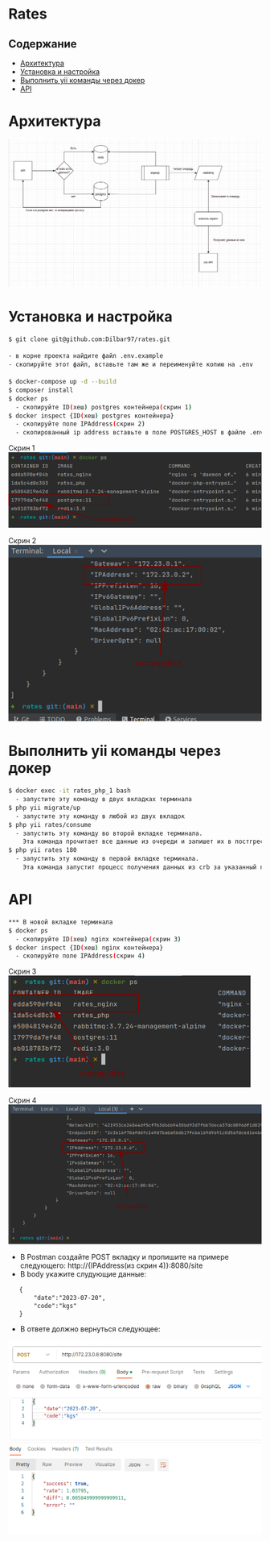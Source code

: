 # Rates

## Содержание
* [Архитектура](#архитектура)
* [Установка и настройка](#установка-и-настройка)
* [Выполнить yii команды через докер](#выполнить-yii-команды-через-докер)
* [API](#API)

# Архитектура
![img.png](img.png)

# Установка и настройка

```bash
$ git clone git@github.com:Dilbar97/rates.git

- в корне проекта найдите файл .env.example
- скопируйте этот файл, вставьте там же и переименуйте копию на .env

$ docker-compose up -d --build
$ composer install
$ docker ps
  - скопируйте ID(хеш) postgres контейнера(скрин 1)
$ docker inspect {ID(хеш) postgres контейнера}
  - скопируйте поле IPAddress(скрин 2)
  - скопированный ip address вставьте в поле POSTGRES_HOST в файле .env
```
Скрин 1
![img_1.png](img_1.png)

Скрин 2
![img_2.png](img_2.png)


# Выполнить yii команды через докер

```bash
$ docker exec -it rates_php_1 bash
  - запустите эту команду в двух вкладках терминала
$ php yii migrate/up
  - запустите эту команду в любой из двух вкладок
$ php yii rates/consume 
  - запустить эту команду во второй вкладке терминала. 
    Эта команда прочитает все данные из очереди и запишет их в постгрес и редис
$ php yii rates 180
  - запустить эту команду в первой вкладке терминала. 
    Эта команда запустит процесс получения данных из crb за указанный период дней и запишет всё в очередь
```

# API

```bash
*** В новой вкладке терминала
$ docker ps
  - скопируйте ID(хеш) nginx контейнера(скрин 3)
$ docker inspect {ID(хеш) nginx контейнера}
  - скопируйте поле IPAddress(скрин 4)
```
Скрин 3
![img_3.png](img_3.png)

Скрин 4
![img_4.png](img_4.png)


 - В Postman создайте POST вкладку и пропишите на примере следующего: 
    http://{IPAddress(из скрин 4)}:8080/site 
 - В body укажите слудующие данные:
```
   {
       "date":"2023-07-20",
       "code":"kgs"
   } 
```
 - В ответе должно вернуться следующее:

![img_5.png](img_5.png)
